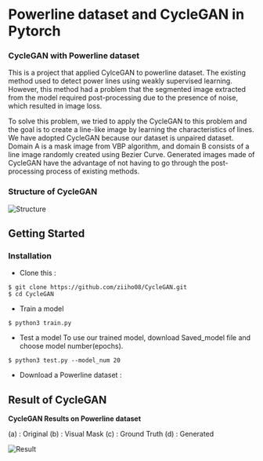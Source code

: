 # Powerline dataset and CycleGAN in Pytorch 

### CycleGAN with Powerline dataset

This is a project that applied CylceGAN to powerline dataset. The existing method used to detect power lines using weakly supervised learning.
However, this method had a problem that the segmented image extracted from the model required post-processing due to the presence of noise, which resulted in image loss. 

To solve this problem, we tried to apply the CycleGAN to this problem and the goal is to create a line-like image by learning the characteristics of lines. We have adopted CycleGAN because our dataset is unpaired dataset. Domain A is a mask image from VBP algorithm, and domain B consists of a line image randomly created using Bezier Curve. Generated images made of CycleGAN have the advantage of not having to go through the post-processing process of existing methods.

### Structure of CycleGAN
![Structure](https://user-images.githubusercontent.com/68531659/131769353-b116fe71-b5ca-4ede-8912-e0b5a19e0851.png)

## Getting Started

### Installation
- Clone this :

```
$ git clone https://github.com/ziiho08/CycleGAN.git
$ cd CycleGAN
```

- Train a model
```
$ python3 train.py
```
- Test a model
To use our trained model, download Saved_model file and choose model number(epochs).
```
$ python3 test.py --model_num 20
```

- Download a Powerline dataset :


## Result of CycleGAN
**CycleGAN Results on Powerline dataset**

(a) : Original 
(b) : Visual Mask
(c) : Ground Truth 
(d) : Generated 


![Result](https://user-images.githubusercontent.com/68531659/131627234-9695f4f6-354c-4cdd-a177-f9f0f0841915.png)


